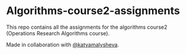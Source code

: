 # Algorithms-course2-assignments

This repo contains all the assignments for the algorithms course2 (Operations Research Algorithms course).

Made in collaboration with [@katyamalysheva](https://github.com/katyamalysheva).